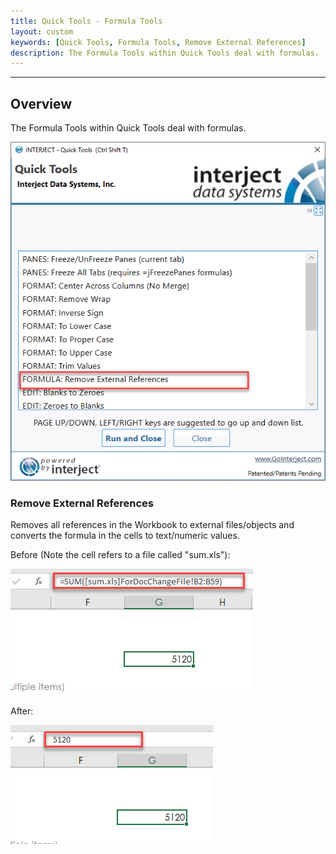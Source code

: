 ```yaml
---
title: Quick Tools - Formula Tools
layout: custom
keywords: [Quick Tools, Formula Tools, Remove External References]
description: The Formula Tools within Quick Tools deal with formulas.
---
```

* * *

## Overview

The Formula Tools within Quick Tools deal with formulas.

![](/images/QuickTools/FormulaTools.png)
<br>

### Remove External References

Removes all references in the Workbook to external files/objects and converts the formula in the cells to text/numeric values.

Before (Note the cell refers to a file called "sum.xls"):

![](/images/QuickTools/ExternalRefBefore.png)
<br>

After:

![](/images/QuickTools/ExternalRefAfter.png)
<br>

